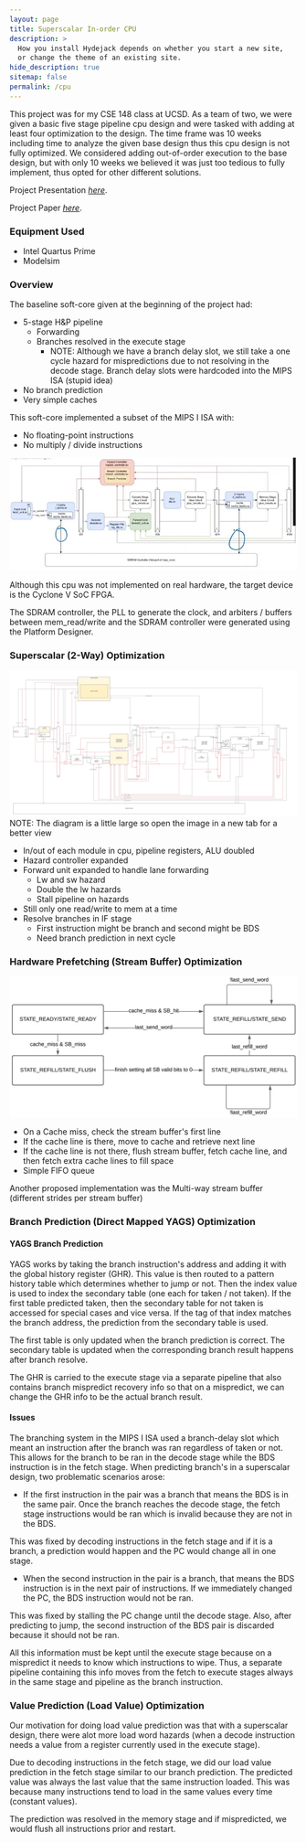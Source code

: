 ```yaml
---
layout: page
title: Superscalar In-order CPU
description: >
  How you install Hydejack depends on whether you start a new site,
  or change the theme of an existing site.
hide_description: true
sitemap: false
permalink: /cpu
---
```

This project was for my CSE 148 class at UCSD. As a team of two, we were given a basic five stage pipeline cpu design and were tasked with adding at least four optimization to the design. The time frame was 10 weeks including time to analyze the given base design thus this cpu design is not fully optimized. We considered adding out-of-order execution to the base design, but with only 10 weeks we believed it was just too tedious to fully implement, thus opted for other different solutions.

Project Presentation *[here](https://docs.google.com/presentation/d/1Gu_lHgepVhmzd-aFqks3AUkmhkOy-SfV8bvoyNtcZ04/edit?usp=sharing)*.

Project Paper *[here](/projects/assets/files/cpu_paper.pdf)*.

### Equipment Used
* Intel Quartus Prime
* Modelsim

### Overview

The baseline soft-core given at the beginning of the project had:
* 5-stage H&P pipeline
  * Forwarding
  * Branches resolved in the execute stage
    * NOTE: Although we have a branch delay slot, we still take a one cycle hazard for mispredictions due to not resolving in the decode stage. Branch delay slots were hardcoded into the MIPS ISA (stupid idea)
* No branch prediction
* Very simple caches

This soft-core implemented a subset of the MIPS I ISA with:
* No floating-point instructions
* No multiply / divide instructions

![Baseline CPU Diagram](/projects/assets/img/baseline-cpu-diagram.jpeg)

Although this cpu was not implemented on real hardware, the target device is the Cyclone V SoC FPGA. 

The SDRAM controller, the PLL to generate the clock, and arbiters / buffers between mem_read/write and the SDRAM controller were generated using the Platform Designer.

### Superscalar (2-Way) Optimization

![2-Way superscalar CPU diagram](/projects/assets/img/superscalar-cpu-diagram.png)
NOTE: The diagram is a little large so open the image in a new tab for a better view

* In/out of each module in cpu, pipeline registers, ALU doubled
* Hazard controller expanded
* Forward unit expanded to handle lane forwarding
  * Lw and sw hazard
  * Double the lw hazards
  * Stall pipeline on hazards
* Still only one read/write to mem at a time
* Resolve branches in IF stage
  * First instruction might be branch and second might be BDS
  * Need branch prediction in next cycle

### Hardware Prefetching (Stream Buffer) Optimization

![Stream Buffer](/projects/assets/img/stream-buffer.png)
* On a Cache miss, check the stream buffer's first line
* If the cache line is there, move to cache and retrieve next line
* If the cache line is not there, flush stream buffer, fetch cache line, and then fetch extra cache lines to fill space
* Simple FIFO queue 

Another proposed implementation was the Multi-way stream buffer (different strides per stream buffer)

### Branch Prediction (Direct Mapped YAGS) Optimization

#### YAGS Branch Prediction
YAGS works by taking the branch instruction's address and adding it with the global history register (GHR). This value is then routed to a pattern history table which determines whether to jump or not. Then the index value is used to index the secondary table (one each for taken / not taken). If the first table predicted taken, then the secondary table for not taken is accessed for special cases and vice versa. If the tag of that index matches the branch address, the prediction from the secondary table is used. 

The first table is only updated when the branch prediction is correct. The secondary table is updated when the corresponding branch result happens after branch resolve.

The GHR is carried to the execute stage via a separate pipeline that also contains branch mispredict recovery info so that on a mispredict, we can change the GHR info to be the actual branch result.

#### Issues
The branching system in the MIPS I ISA used a branch-delay slot which meant an instruction after the branch was ran regardless of taken or not. This allows for the branch to be ran in the decode stage while the BDS instruction is in the fetch stage. When predicting branch's in a superscalar design, two problematic scenarios arose:
* If the first instruction in the pair was a branch that means the BDS is in the same pair. Once the branch reaches the decode stage, the fetch stage instructions would be ran which is invalid because they are not in the BDS.

This was fixed by decoding instructions in the fetch stage and if it is a branch, a prediction would happen and the PC would change all in one stage.

* When the second instruction in the pair is a branch, that means the BDS instruction is in the next pair of instructions. If we immediately changed the PC, the BDS instruction would not be ran.

This was fixed by stalling the PC change until the decode stage. Also, after predicting to jump, the second instruction of the BDS pair is discarded because it should not be ran. 

All this information must be kept until the execute stage because on a mispredict it needs to know which instructions to wipe. Thus, a separate pipeline containing this info moves from the fetch to execute stages always in the same stage and pipeline as the branch instruction.

### Value Prediction (Load Value) Optimization
Our motivation for doing load value prediction was that with a superscalar design, there were alot more load word hazards (when a decode instruction needs a value from a register currently used in the execute stage). 

Due to decoding instructions in the fetch stage, we did our load value prediction in the fetch stage similar to our branch prediction. The predicted value was always the last value that the same instruction loaded. This was because many instructions tend to load in the same values every time (constant values). 

The prediction was resolved in the memory stage and if mispredicted, we would flush all instructions prior and restart.